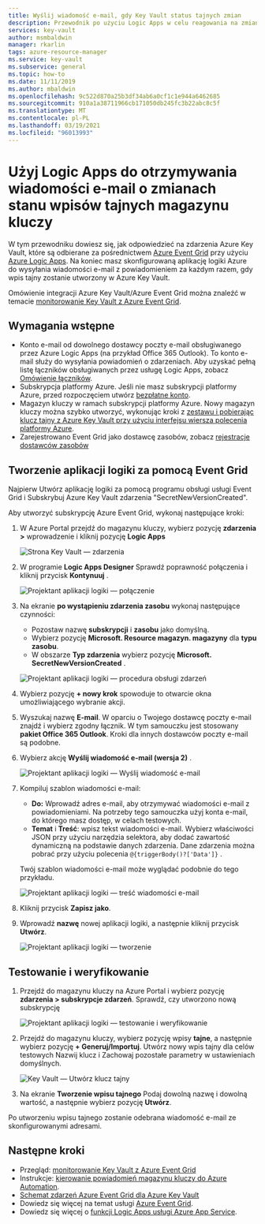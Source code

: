 ```yaml
---
title: Wyślij wiadomość e-mail, gdy Key Vault status tajnych zmian
description: Przewodnik po użyciu Logic Apps w celu reagowania na zmiany Key Vault wpisów tajnych
services: key-vault
author: msmbaldwin
manager: rkarlin
tags: azure-resource-manager
ms.service: key-vault
ms.subservice: general
ms.topic: how-to
ms.date: 11/11/2019
ms.author: mbaldwin
ms.openlocfilehash: 9c522d870a25b3df34ab6a0cf1c1e944a6462685
ms.sourcegitcommit: 910a1a38711966cb171050db245fc3b22abc8c5f
ms.translationtype: MT
ms.contentlocale: pl-PL
ms.lasthandoff: 03/19/2021
ms.locfileid: "96013993"
---
```

# <a name="use-logic-apps-to-receive-email-about-status-changes-of-key-vault-secrets"></a>Użyj Logic Apps do otrzymywania wiadomości e-mail o zmianach stanu wpisów tajnych magazynu kluczy

W tym przewodniku dowiesz się, jak odpowiedzieć na zdarzenia Azure Key Vault, które są odbierane za pośrednictwem [Azure Event Grid](../../event-grid/index.yml) przy użyciu [Azure Logic Apps](../../logic-apps/index.yml). Na koniec masz skonfigurowaną aplikację logiki Azure do wysyłania wiadomości e-mail z powiadomieniem za każdym razem, gdy wpis tajny zostanie utworzony w Azure Key Vault.

Omówienie integracji Azure Key Vault/Azure Event Grid można znaleźć w temacie [monitorowanie Key Vault z Azure Event Grid](event-grid-overview.md).

## <a name="prerequisites"></a>Wymagania wstępne

- Konto e-mail od dowolnego dostawcy poczty e-mail obsługiwanego przez Azure Logic Apps (na przykład Office 365 Outlook). To konto e-mail służy do wysyłania powiadomień o zdarzeniach. Aby uzyskać pełną listę łączników obsługiwanych przez usługę Logic Apps, zobacz [Omówienie łączników](/connectors).
- Subskrypcja platformy Azure. Jeśli nie masz subskrypcji platformy Azure, przed rozpoczęciem utwórz [bezpłatne konto](https://azure.microsoft.com/free/?WT.mc_id=A261C142F).
- Magazyn kluczy w ramach subskrypcji platformy Azure. Nowy magazyn kluczy można szybko utworzyć, wykonując kroki z [zestawu i pobierając klucz tajny z Azure Key Vault przy użyciu interfejsu wiersza polecenia platformy Azure](../secrets/quick-create-cli.md).
- Zarejestrowano Event Grid jako dostawcę zasobów, zobacz [rejestracje dostawców zasobów](../../azure-resource-manager/management/resource-providers-and-types.md)

## <a name="create-a-logic-app-via-event-grid"></a>Tworzenie aplikacji logiki za pomocą Event Grid

Najpierw Utwórz aplikację logiki za pomocą programu obsługi usługi Event Grid i Subskrybuj Azure Key Vault zdarzenia "SecretNewVersionCreated".

Aby utworzyć subskrypcję Azure Event Grid, wykonaj następujące kroki:

1. W Azure Portal przejdź do magazynu kluczy, wybierz pozycję **zdarzenia >** wprowadzenie i kliknij pozycję **Logic Apps**

    
    ![Strona Key Vault — zdarzenia](../media/eventgrid-logicapps-kvsubs.png)

1. W programie **Logic Apps Designer** Sprawdź poprawność połączenia i kliknij przycisk **Kontynuuj** . 
 
    ![Projektant aplikacji logiki — połączenie](../media/eventgrid-logicappdesigner1.png)

1. Na ekranie **po wystąpieniu zdarzenia zasobu** wykonaj następujące czynności:
    - Pozostaw nazwę **subskrypcji** i **zasobu** jako domyślną.
    - Wybierz pozycję **Microsoft. Resource magazyn. magazyny** dla **typu zasobu**.
    - W obszarze **Typ zdarzenia** wybierz pozycję **Microsoft. SecretNewVersionCreated** .

    ![Projektant aplikacji logiki — procedura obsługi zdarzeń](../media/eventgrid-logicappdesigner2.png)

1. Wybierz pozycję **+ nowy krok** spowoduje to otwarcie okna umożliwiającego wybranie akcji.
1. Wyszukaj nazwę **E-mail**. W oparciu o Twojego dostawcę poczty e-mail znajdź i wybierz zgodny łącznik. W tym samouczku jest stosowany **pakiet Office 365 Outlook**. Kroki dla innych dostawców poczty e-mail są podobne.
1. Wybierz akcję **Wyślij wiadomość e-mail (wersja 2)** .

   ![Projektant aplikacji logiki — Wyślij wiadomość e-mail](../media/eventgrid-logicappdesigner3.png)

1. Kompiluj szablon wiadomości e-mail:
    - **Do:** Wprowadź adres e-mail, aby otrzymywać wiadomości e-mail z powiadomieniami. Na potrzeby tego samouczka użyj konta e-mail, do którego masz dostęp, w celach testowych.
    - **Temat** i **Treść**: wpisz tekst wiadomości e-mail. Wybierz właściwości JSON przy użyciu narzędzia selektora, aby dodać zawartość dynamiczną na podstawie danych zdarzenia. Dane zdarzenia można pobrać przy użyciu polecenia `@{triggerBody()?['Data']}` .

    Twój szablon wiadomości e-mail może wyglądać podobnie do tego przykładu.

    ![Projektant aplikacji logiki — treść wiadomości e-mail](../media/eventgrid-logicappdesigner4.png)

8. Kliknij przycisk **Zapisz jako**.
9. Wprowadź **nazwę** nowej aplikacji logiki, a następnie kliknij przycisk **Utwórz**.
    
    ![Projektant aplikacji logiki — tworzenie](../media/eventgrid-logicappdesigner5.png)

## <a name="test-and-verify"></a>Testowanie i weryfikowanie

1.  Przejdź do magazynu kluczy na Azure Portal i wybierz pozycję **zdarzenia > subskrypcje zdarzeń**.  Sprawdź, czy utworzono nową subskrypcję
    
    ![Projektant aplikacji logiki — testowanie i weryfikowanie](../media/eventgrid-logicapps-kvnewsubs.png)

1.  Przejdź do magazynu kluczy, wybierz pozycję wpisy **tajne**, a następnie wybierz pozycję **+ Generuj/Importuj**. Utwórz nowy wpis tajny dla celów testowych Nazwij klucz i Zachowaj pozostałe parametry w ustawieniach domyślnych.

    ![Key Vault — Utwórz klucz tajny](../media/eventgrid-logicapps-kv-create-secret.png)

1. Na ekranie **Tworzenie wpisu tajnego** Podaj dowolną nazwę i dowolną wartość, a następnie wybierz pozycję **Utwórz**.

Po utworzeniu wpisu tajnego zostanie odebrana wiadomość e-mail ze skonfigurowanymi adresami.

## <a name="next-steps"></a>Następne kroki

- Przegląd: [monitorowanie Key Vault z Azure Event Grid](event-grid-overview.md)
- Instrukcje: [kierowanie powiadomień magazynu kluczy do Azure Automation](event-grid-tutorial.md).
- [Schemat zdarzeń Azure Event Grid dla Azure Key Vault](../../event-grid/event-schema-key-vault.md)
- Dowiedz się więcej na temat usługi [Azure Event Grid](../../event-grid/index.yml).
- Dowiedz się więcej o [funkcji Logic Apps usługi Azure App Service](../../logic-apps/index.yml).